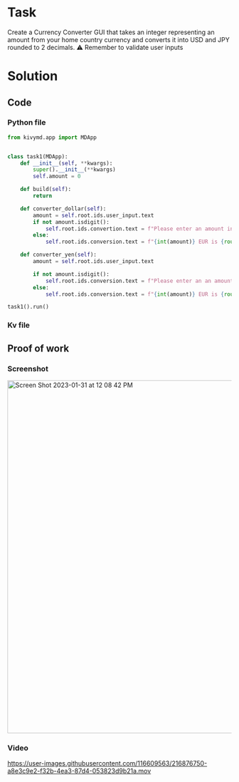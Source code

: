 # Task
Create a Currency Converter GUI that takes an integer representing an amount from your home country currency and converts it into USD and JPY rounded to 2 decimals.
⚠️ Remember to validate user inputs

# Solution
## Code
### Python file
```.py
from kivymd.app import MDApp


class task1(MDApp):
    def __init__(self, **kwargs):
        super().__init__(**kwargs)
        self.amount = 0

    def build(self):
        return

    def converter_dollar(self):
        amount = self.root.ids.user_input.text
        if not amount.isdigit():
            self.root.ids.convertion.text = f"Please enter an amount in EUR"
        else:
            self.root.ids.conversion.text = f"{int(amount)} EUR is {round((int(amount) * 1.09), 2)} Dollar"

    def converter_yen(self):
        amount = self.root.ids.user_input.text

        if not amount.isdigit():
            self.root.ids.conversion.text = f"Please enter an an amount in EUR"
        else:
            self.root.ids.conversion.text = f"{int(amount)} EUR is {round((int(amount) * 141.29),2)} Yen"

task1().run()
```
### Kv file 


## Proof of work
### Screenshot

<img width="792" alt="Screen Shot 2023-01-31 at 12 08 42 PM" src="https://user-images.githubusercontent.com/116609563/215654024-d60004fb-e604-433b-b4e8-51c5a8cd4030.png">

### Video




https://user-images.githubusercontent.com/116609563/216876750-a8e3c9e2-f32b-4ea3-87d4-053823d9b21a.mov







